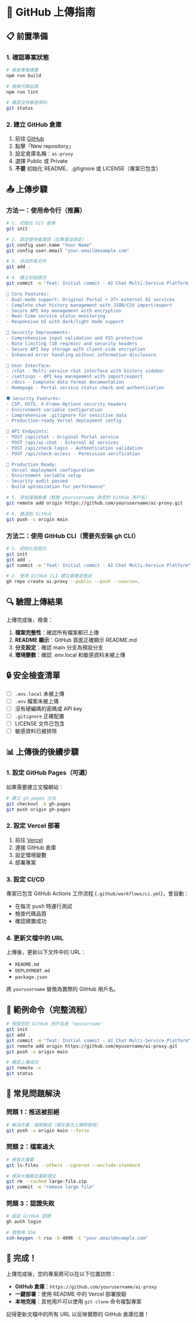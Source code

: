 # 🚀 GitHub 上傳指南

## 📋 前置準備

### 1. 確認專案狀態
```bash
# 檢查專案建置
npm run build

# 檢查代碼品質
npm run lint

# 確認沒有敏感資料
git status
```

### 2. 建立 GitHub 倉庫
1. 前往 [GitHub](https://github.com)
2. 點擊「New repository」
3. 設定倉庫名稱：`ai-proxy`
4. 選擇 Public 或 Private
5. **不要** 初始化 README、.gitignore 或 LICENSE（專案已包含）

## 📤 上傳步驟

### 方法一：使用命令行（推薦）

```bash
# 1. 初始化 Git 倉庫
git init

# 2. 設定使用者資訊（如果還沒設定）
git config user.name "Your Name"
git config user.email "your.email@example.com"

# 3. 添加所有文件
git add .

# 4. 建立初始提交
git commit -m "feat: Initial commit - AI Chat Multi-Service Platform

🤖 Core Features:
- Dual-mode support: Original Portal + 27+ external AI services
- Complete chat history management with JSON/CSV import/export
- Secure API key management with encryption
- Real-time service status monitoring
- Responsive UI with dark/light mode support

🔐 Security Improvements:
- Comprehensive input validation and XSS protection
- Rate limiting (10 req/min) and security headers
- Secure API key storage with client-side encryption
- Enhanced error handling without information disclosure

📱 User Interface:
- /chat - Multi-service chat interface with history sidebar
- /settings - API key management with import/export
- /docs - Complete data format documentation
- Homepage - Portal service status check and authentication

🛡️ Security Features:
- CSP, HSTS, X-Frame-Options security headers
- Environment variable configuration
- Comprehensive .gitignore for sensitive data
- Production-ready Vercel deployment config

🔧 API Endpoints:
- POST /api/chat - Original Portal service
- POST /api/ai-chat - External AI services
- POST /api/check-login - Authentication validation
- POST /api/check-access - Permission verification

🚀 Production Ready:
- Vercel deployment configuration
- Environment variable setup
- Security audit passed
- Build optimization for performance"

# 5. 添加遠端倉庫（替換 yourusername 為您的 GitHub 用戶名）
git remote add origin https://github.com/yourusername/ai-proxy.git

# 6. 推送到 GitHub
git push -u origin main
```

### 方法二：使用 GitHub CLI（需要先安裝 gh CLI）

```bash
# 1. 初始化並提交
git init
git add .
git commit -m "feat: Initial commit - AI Chat Multi-Service Platform"

# 2. 使用 GitHub CLI 建立倉庫並推送
gh repo create ai-proxy --public --push --source=.
```

## 🔍 驗證上傳結果

上傳完成後，檢查：

1. **檔案完整性**：確認所有檔案都已上傳
2. **README 顯示**：GitHub 頁面正確顯示 README.md
3. **分支設定**：確認 main 分支為預設分支
4. **環境變數**：確認 .env.local 和敏感資料未被上傳

## 🔒 安全檢查清單

- [ ] `.env.local` 未被上傳
- [ ] `.env` 檔案未被上傳
- [ ] 沒有硬編碼的密碼或 API key
- [ ] `.gitignore` 正確配置
- [ ] LICENSE 文件已包含
- [ ] 敏感資料已被排除

## 📊 上傳後的後續步驟

### 1. 設定 GitHub Pages（可選）
如果需要建立文檔網站：
```bash
# 建立 gh-pages 分支
git checkout -b gh-pages
git push origin gh-pages
```

### 2. 設定 Vercel 部署
1. 前往 [Vercel](https://vercel.com)
2. 連接 GitHub 倉庫
3. 設定環境變數
4. 部署專案

### 3. 設定 CI/CD
專案已包含 GitHub Actions 工作流程 (`.github/workflows/ci.yml`)，會自動：
- 在每次 push 時運行測試
- 檢查代碼品質
- 確認建置成功

### 4. 更新文檔中的 URL
上傳後，更新以下文件中的 URL：
- `README.md`
- `DEPLOYMENT.md`
- `package.json`

將 `yourusername` 替換為實際的 GitHub 用戶名。

## 🎯 範例命令（完整流程）

```bash
# 假設您的 GitHub 用戶名是 "myusername"
git init
git add .
git commit -m "feat: Initial commit - AI Chat Multi-Service Platform"
git remote add origin https://github.com/myusername/ai-proxy.git
git push -u origin main

# 確認上傳成功
git remote -v
git status
```

## 🔧 常見問題解決

### 問題 1：推送被拒絕
```bash
# 解決方案：強制推送（僅在首次上傳時使用）
git push -u origin main --force
```

### 問題 2：檔案過大
```bash
# 檢查大檔案
git ls-files --others --ignored --exclude-standard

# 移除大檔案並重新提交
git rm --cached large-file.zip
git commit -m "remove large file"
```

### 問題 3：認證失敗
```bash
# 設定 GitHub 認證
gh auth login

# 或使用 SSH
ssh-keygen -t rsa -b 4096 -C "your.email@example.com"
```

## 🎉 完成！

上傳完成後，您的專案將可以在以下位置訪問：
- **GitHub 倉庫**：`https://github.com/yourusername/ai-proxy`
- **一鍵部署**：使用 README 中的 Vercel 部署按鈕
- **本地克隆**：其他用戶可以使用 `git clone` 命令複製專案

記得更新文檔中的所有 URL 以反映實際的 GitHub 倉庫位置！